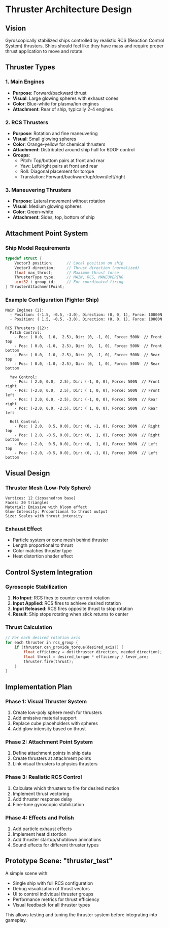 # Thruster Architecture Design

## Vision
Gyroscopically stabilized ships controlled by realistic RCS (Reaction Control System) thrusters. Ships should feel like they have mass and require proper thrust application to move and rotate.

## Thruster Types

### 1. Main Engines
- **Purpose**: Forward/backward thrust
- **Visual**: Large glowing spheres with exhaust cones
- **Color**: Blue-white for plasma/ion engines
- **Attachment**: Rear of ship, typically 2-4 engines

### 2. RCS Thrusters  
- **Purpose**: Rotation and fine maneuvering
- **Visual**: Small glowing spheres
- **Color**: Orange-yellow for chemical thrusters
- **Attachment**: Distributed around ship hull for 6DOF control
- **Groups**:
  - Pitch: Top/bottom pairs at front and rear
  - Yaw: Left/right pairs at front and rear  
  - Roll: Diagonal placement for torque
  - Translation: Forward/backward/up/down/left/right

### 3. Maneuvering Thrusters
- **Purpose**: Lateral movement without rotation
- **Visual**: Medium glowing spheres
- **Color**: Green-white 
- **Attachment**: Sides, top, bottom of ship

## Attachment Point System

### Ship Model Requirements
```c
typedef struct {
    Vector3 position;      // Local position on ship
    Vector3 direction;     // Thrust direction (normalized)
    float max_thrust;      // Maximum thrust force
    ThrusterType type;     // MAIN, RCS, MANEUVERING
    uint32_t group_id;     // For coordinated firing
} ThrusterAttachmentPoint;
```

### Example Configuration (Fighter Ship)
```
Main Engines (2):
  - Position: (-1.5, -0.5, -3.0), Direction: (0, 0, 1), Force: 10000N
  - Position: ( 1.5, -0.5, -3.0), Direction: (0, 0, 1), Force: 10000N

RCS Thrusters (12):
  Pitch Control:
    - Pos: ( 0.0,  1.0,  2.5), Dir: (0, -1, 0), Force: 500N  // Front top
    - Pos: ( 0.0, -1.0,  2.5), Dir: (0,  1, 0), Force: 500N  // Front bottom
    - Pos: ( 0.0,  1.0, -2.5), Dir: (0, -1, 0), Force: 500N  // Rear top
    - Pos: ( 0.0, -1.0, -2.5), Dir: (0,  1, 0), Force: 500N  // Rear bottom
  
  Yaw Control:
    - Pos: ( 2.0, 0.0,  2.5), Dir: (-1, 0, 0), Force: 500N  // Front right
    - Pos: (-2.0, 0.0,  2.5), Dir: ( 1, 0, 0), Force: 500N  // Front left
    - Pos: ( 2.0, 0.0, -2.5), Dir: (-1, 0, 0), Force: 500N  // Rear right
    - Pos: (-2.0, 0.0, -2.5), Dir: ( 1, 0, 0), Force: 500N  // Rear left
  
  Roll Control:
    - Pos: ( 2.0,  0.5, 0.0), Dir: (0, -1, 0), Force: 300N  // Right top
    - Pos: ( 2.0, -0.5, 0.0), Dir: (0,  1, 0), Force: 300N  // Right bottom
    - Pos: (-2.0,  0.5, 0.0), Dir: (0,  1, 0), Force: 300N  // Left top
    - Pos: (-2.0, -0.5, 0.0), Dir: (0, -1, 0), Force: 300N  // Left bottom
```

## Visual Design

### Thruster Mesh (Low-Poly Sphere)
```
Vertices: 12 (icosahedron base)
Faces: 20 triangles
Material: Emissive with bloom effect
Glow Intensity: Proportional to thrust output
Size: Scales with thrust intensity
```

### Exhaust Effect
- Particle system or cone mesh behind thruster
- Length proportional to thrust
- Color matches thruster type
- Heat distortion shader effect

## Control System Integration

### Gyroscopic Stabilization
1. **No Input**: RCS fires to counter current rotation
2. **Input Applied**: RCS fires to achieve desired rotation
3. **Input Released**: RCS fires opposite thrust to stop rotation
4. **Result**: Ship stops rotating when stick returns to center

### Thrust Calculation
```c
// For each desired rotation axis
for each thruster in rcs_group {
    if (thruster.can_provide_torque(desired_axis)) {
        float efficiency = dot(thruster.direction, needed_direction);
        float thrust = desired_torque * efficiency / lever_arm;
        thruster.fire(thrust);
    }
}
```

## Implementation Plan

### Phase 1: Visual Thruster System
1. Create low-poly sphere mesh for thrusters
2. Add emissive material support
3. Replace cube placeholders with spheres
4. Add glow intensity based on thrust

### Phase 2: Attachment Point System  
1. Define attachment points in ship data
2. Create thrusters at attachment points
3. Link visual thrusters to physics thrusters

### Phase 3: Realistic RCS Control
1. Calculate which thrusters to fire for desired motion
2. Implement thrust vectoring
3. Add thruster response delay
4. Fine-tune gyroscopic stabilization

### Phase 4: Effects and Polish
1. Add particle exhaust effects
2. Implement heat distortion
3. Add thruster startup/shutdown animations
4. Sound effects for different thruster types

## Prototype Scene: "thruster_test"

A simple scene with:
- Single ship with full RCS configuration
- Debug visualization of thrust vectors
- UI to control individual thruster groups
- Performance metrics for thrust efficiency
- Visual feedback for all thruster types

This allows testing and tuning the thruster system before integrating into gameplay.
